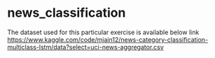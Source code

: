 # news_classification
The dataset used for this particular exercise is available below link
https://www.kaggle.com/code/mjain12/news-category-classification-multiclass-lstm/data?select=uci-news-aggregator.csv
